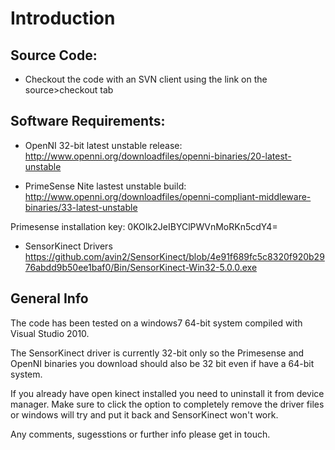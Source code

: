 # Introduction #

## Source Code: ##

  * Checkout the code with an SVN client using the link on the source>checkout tab

## Software Requirements: ##

  * OpenNI 32-bit latest unstable release:
http://www.openni.org/downloadfiles/openni-binaries/20-latest-unstable

  * PrimeSense Nite lastest unstable build:
http://www.openni.org/downloadfiles/openni-compliant-middleware-binaries/33-latest-unstable

Primesense installation key: 0KOIk2JeIBYClPWVnMoRKn5cdY4=

  * SensorKinect Drivers
https://github.com/avin2/SensorKinect/blob/4e91f689fc5c8320f920b2976abdd9b50ee1baf0/Bin/SensorKinect-Win32-5.0.0.exe


## General Info ##
The code has been tested on a windows7 64-bit system compiled with Visual Studio 2010.

The SensorKinect driver is currently 32-bit only so the Primesense and OpenNI binaries you download should also be 32 bit even if have a 64-bit system.

If you already have open kinect installed you need to uninstall it from device manager. Make sure to click the option to completely remove the driver files or windows will try and put it back and SensorKinect won't work.

Any comments, sugesstions or further info please get in touch.